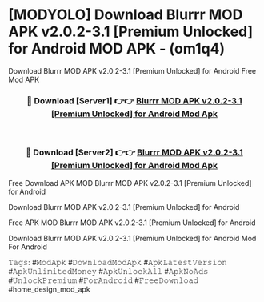 # [MODYOLO] Download Blurrr MOD APK v2.0.2-3.1 [Premium Unlocked] for Android MOD APK - (om1q4)
Download Blurrr MOD APK v2.0.2-3.1 [Premium Unlocked] for Android Free Mod APK

<div align="center">
<h3>🔴 Download [Server1] 👉👉 <a href="https://apk-comot.site?title=Blurrr_MOD_APK_v2.0.2-3.1_[Premium_Unlocked]_for_Android">Blurrr MOD APK v2.0.2-3.1 [Premium Unlocked] for Android Mod Apk</a></h3><br>

<h3>🔴 Download [Server2] 👉👉 <a href="https://apk-comot.site?title=Blurrr_MOD_APK_v2.0.2-3.1_[Premium_Unlocked]_for_Android">Blurrr MOD APK v2.0.2-3.1 [Premium Unlocked] for Android Mod Apk</a></h3>
</div>


Free Download APK MOD Blurrr MOD APK v2.0.2-3.1 [Premium Unlocked] for Android

Download Blurrr MOD APK v2.0.2-3.1 [Premium Unlocked] for Android 

Free APK MOD Blurrr MOD APK v2.0.2-3.1 [Premium Unlocked] for Android 

Download Blurrr MOD APK v2.0.2-3.1 [Premium Unlocked] for Android Mod For Android

𝚃𝚊𝚐𝚜: #𝙼𝚘𝚍𝙰𝚙𝚔 #𝙳𝚘𝚠𝚗𝚕𝚘𝚊𝚍𝙼𝚘𝚍𝙰𝚙𝚔 #𝙰𝚙𝚔𝙻𝚊𝚝𝚎𝚜𝚝𝚅𝚎𝚛𝚜𝚒𝚘𝚗 #𝙰𝚙𝚔𝚄𝚗𝚕𝚒𝚖𝚒𝚝𝚎𝚍𝙼𝚘𝚗𝚎𝚢 #𝙰𝚙𝚔𝚄𝚗𝚕𝚘𝚌𝚔𝙰𝚕𝚕 #𝙰𝚙𝚔𝙽𝚘𝙰𝚍𝚜 #𝚄𝚗𝚕𝚘𝚌𝚔𝙿𝚛𝚎𝚖𝚒𝚞𝚖 #𝙵𝚘𝚛𝙰𝚗𝚍𝚛𝚘𝚒𝚍 #𝙵𝚛𝚎𝚎𝙳𝚘𝚠𝚗𝚕𝚘𝚊𝚍 #home_design_mod_apk